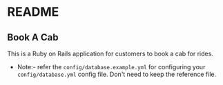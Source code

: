 # README
## Book A Cab
This is a Ruby on Rails application for customers to book a cab for rides.

- Note:- refer the ```config/database.example.yml``` for configuring your ```config/database.yml``` config file. Don't need to keep the reference file.